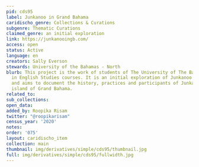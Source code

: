 ```yaml
---
pid: cds95
label: Junkanoo in Grand Bahama
caridischo_genre: Collections & Curations
subgenre: Thematic Curations
claimed_genre: an initial exploration
link: https://junkanooingb.com/
access: open
status: Active
language: en
creators: Sally Everson
stewards: University of the Bahamas - North
blurb: This project is the work of students of The University of The Bahamas-North,
  in English Studies courses. It is an initial exploration of Junkanoo in Grand Bahama,
  and aims to document the history, practices and participants of Junkanoo on the
  island of Grand Bahama.
related_to:
sub_collections:
open_data:
added_by: Roopika Risam
twitter: "@roopikarisam"
census_year: '2020'
notes:
order: '075'
layout: caridischo_item
collection: main
thumbnail: img/derivatives/simple/cds95/thumbnail.jpg
full: img/derivatives/simple/cds95/fullwidth.jpg
---
```

